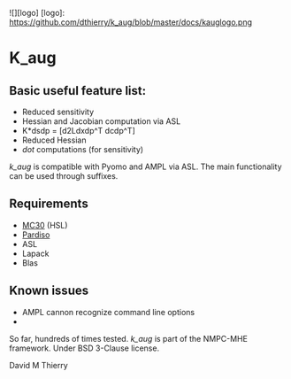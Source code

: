 ![][logo]
[logo]: https://github.com/dthierry/k_aug/blob/master/docs/kauglogo.png
# K\_aug

## Basic useful feature list:

 * Reduced sensitivity
 * Hessian and Jacobian computation via ASL
 * K*dsdp = [d2Ldxdp^T dcdp^T]
 * Reduced Hessian
 * *dot* computations (for sensitivity)
 
*k\_aug* is compatible with Pyomo and AMPL via ASL. The main functionality can be used through suffixes. 

## Requirements

 * [MC30](http://www.hsl.rl.ac.uk/catalogue/mc30.html) (HSL)
 * [Pardiso](https://pardiso-project.org/)
 * ASL
 * Lapack
 * Blas

## Known issues
 * AMPL cannon recognize command line options
 * 
So far, hundreds of times tested.
*k_aug* is part of the NMPC-MHE framework. Under BSD 3-Clause license.

David M Thierry
